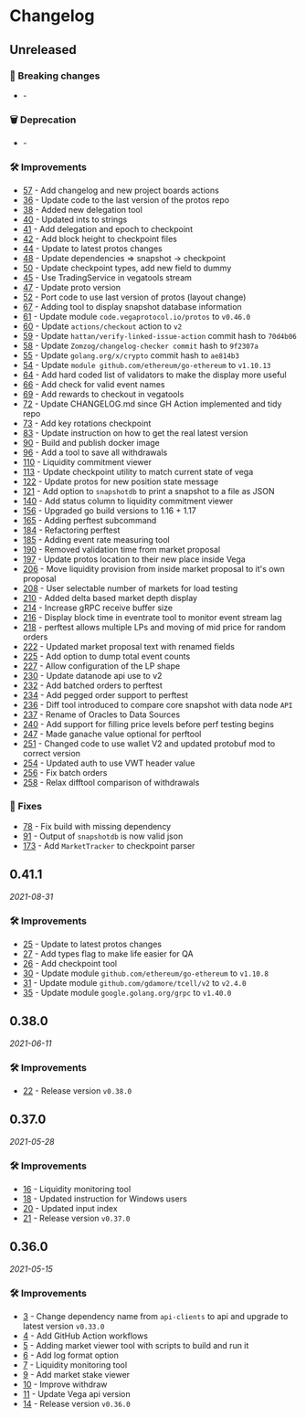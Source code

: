 # Changelog

## Unreleased

### 🚨 Breaking changes
- [](https://github.com/vegaprotocol/vegatools/pull/) -

### 🗑️ Deprecation
- [](https://github.com/vegaprotocol/vegatools/pull/) -

### 🛠 Improvements
- [57](https://github.com/vegaprotocol/vegatools/pull/57) - Add changelog and new project boards actions
- [36](https://github.com/vegaprotocol/vegatools/pull/36) - Update code to the last version of the protos repo
- [38](https://github.com/vegaprotocol/vegatools/pull/38) - Added new delegation tool
- [40](https://github.com/vegaprotocol/vegatools/pull/40) - Updated ints to strings
- [41](https://github.com/vegaprotocol/vegatools/pull/41) - Add delegation and epoch to checkpoint
- [42](https://github.com/vegaprotocol/vegatools/pull/42) - Add block height to checkpoint files
- [44](https://github.com/vegaprotocol/vegatools/pull/44) - Update to latest protos changes
- [48](https://github.com/vegaprotocol/vegatools/pull/48) - Update dependencies => snapshot -> checkpoint
- [50](https://github.com/vegaprotocol/vegatools/pull/50) - Update checkpoint types, add new field to dummy
- [45](https://github.com/vegaprotocol/vegatools/pull/45) - Use TradingService in vegatools stream
- [47](https://github.com/vegaprotocol/vegatools/pull/47) - Update proto version
- [52](https://github.com/vegaprotocol/vegatools/pull/52) - Port code to use last version of protos (layout change)
- [67](https://github.com/vegaprotocol/vegatools/pull/67) - Adding tool to display snapshot database information
- [61](https://github.com/vegaprotocol/vegatools/pull/61) - Update module `code.vegaprotocol.io/protos` to `v0.46.0`
- [60](https://github.com/vegaprotocol/vegatools/pull/60) - Update `actions/checkout` action to `v2`
- [59](https://github.com/vegaprotocol/vegatools/pull/59) - Update `hattan/verify-linked-issue-action` commit hash to `70d4b06`
- [58](https://github.com/vegaprotocol/vegatools/pull/58) - Update `Zomzog/changelog-checker commit` hash to `9f2307a`
- [55](https://github.com/vegaprotocol/vegatools/pull/55) - Update `golang.org/x/crypto` commit hash to `ae814b3`
- [54](https://github.com/vegaprotocol/vegatools/pull/54) - Update `module github.com/ethereum/go-ethereum` to `v1.10.13`
- [64](https://github.com/vegaprotocol/vegatools/pull/64) - Add hard coded list of validators to make the display more useful
- [66](https://github.com/vegaprotocol/vegatools/pull/66) - Add check for valid event names
- [69](https://github.com/vegaprotocol/vegatools/pull/69) - Add rewards to checkout in vegatools
- [72](https://github.com/vegaprotocol/vegatools/pull/72) - Update CHANGELOG.md since GH Action implemented and tidy repo
- [73](https://github.com/vegaprotocol/vegatools/pull/73) - Add key rotations checkpoint
- [83](https://github.com/vegaprotocol/vegatools/pull/83) - Update instruction on how to get the real latest version
- [90](https://github.com/vegaprotocol/vegatools/pull/90) - Build and publish docker image
- [96](https://github.com/vegaprotocol/vegatools/pull/96) - Add a tool to save all withdrawals
- [110](https://github.com/vegaprotocol/vegatools/pull/110) - Liquidity commitment viewer
- [113](https://github.com/vegaprotocol/vegatools/pull/113) - Update checkpoint utility to match current state of vega
- [122](https://github.com/vegaprotocol/vegatools/pull/122) - Update protos for new position state message
- [121](https://github.com/vegaprotocol/vegatools/pull/121) - Add option to `snapshotdb` to print a snapshot to a file as JSON
- [140](https://github.com/vegaprotocol/vegatools/issues/140) - Add status column to liquidity commitment viewer
- [156](https://github.com/vegaprotocol/vegatools/issues/156) - Upgraded go build versions to 1.16 + 1.17
- [165](https://github.com/vegaprotocol/vegatools/issues/165) - Adding perftest subcommand
- [184](https://github.com/vegaprotocol/vegatools/issues/184) - Refactoring perftest
- [185](https://github.com/vegaprotocol/vegatools/issues/185) - Adding event rate measuring tool
- [190](https://github.com/vegaprotocol/vegatools/issues/190) - Removed validation time from market proposal
- [197](https://github.com/vegaprotocol/vegatools/issues/197) - Update protos location to their new place inside Vega
- [206](https://github.com/vegaprotocol/vegatools/issues/206) - Move liquidity provision from inside market proposal to it's own proposal
- [208](https://github.com/vegaprotocol/vegatools/issues/208) - User selectable number of markets for load testing 
- [210](https://github.com/vegaprotocol/vegatools/issues/210) - Added delta based market depth display 
- [214](https://github.com/vegaprotocol/vegatools/issues/214) - Increase gRPC receive buffer size 
- [216](https://github.com/vegaprotocol/vegatools/issues/216) - Display block time in eventrate tool to monitor event stream lag 
- [218](https://github.com/vegaprotocol/vegatools/issues/218) - perftest allows multiple LPs and moving of mid price for random orders 
- [222](https://github.com/vegaprotocol/vegatools/issues/222) - Updated market proposal text with renamed fields
- [225](https://github.com/vegaprotocol/vegatools/issues/225) - Add option to dump total event counts
- [227](https://github.com/vegaprotocol/vegatools/issues/227) - Allow configuration of the LP shape
- [230](https://github.com/vegaprotocol/vegatools/issues/230) - Update datanode api use to v2
- [232](https://github.com/vegaprotocol/vegatools/issues/232) - Add batched orders to perftest
- [234](https://github.com/vegaprotocol/vegatools/issues/234) - Add pegged order support to perftest
- [236](https://github.com/vegaprotocol/vegatools/issues/236) - Diff tool introduced to compare core snapshot with data node `API` 
- [237](https://github.com/vegaprotocol/vegatools/issues/237) - Rename of Oracles to Data Sources
- [240](https://github.com/vegaprotocol/vegatools/issues/240) - Add support for filling price levels before perf testing begins
- [247](https://github.com/vegaprotocol/vegatools/issues/247) - Made ganache value optional for perftool
- [251](https://github.com/vegaprotocol/vegatools/issues/251) - Changed code to use wallet V2 and updated protobuf mod to correct version
- [254](https://github.com/vegaprotocol/vegatools/issues/254) - Updated auth to use VWT header value
- [256](https://github.com/vegaprotocol/vegatools/issues/256) - Fix batch orders 
- [258](https://github.com/vegaprotocol/vegatools/issues/258) - Relax difftool comparison of withdrawals

### 🐛 Fixes
- [78](https://github.com/vegaprotocol/vegatools/pull/78) - Fix build with missing dependency
- [91](https://github.com/vegaprotocol/vegatools/pull/91) - Output of `snapshotdb` is now valid json
- [173](https://github.com/vegaprotocol/vegatools/issues/173) - Add `MarketTracker` to checkpoint parser

## 0.41.1
*2021-08-31*

### 🛠 Improvements
- [25](https://github.com/vegaprotocol/vegatools/pull/25) - Update to latest protos changes
- [27](https://github.com/vegaprotocol/vegatools/pull/27) - Add types flag to make life easier for QA
- [26](https://github.com/vegaprotocol/vegatools/pull/26) - Add checkpoint tool
- [30](https://github.com/vegaprotocol/vegatools/pull/30) - Update module `github.com/ethereum/go-ethereum` to `v1.10.8`
- [31](https://github.com/vegaprotocol/vegatools/pull/31) - Update module `github.com/gdamore/tcell/v2` to `v2.4.0`
- [35](https://github.com/vegaprotocol/vegatools/pull/35) - Update module `google.golang.org/grpc` to `v1.40.0`


## 0.38.0
*2021-06-11*

### 🛠 Improvements
- [22](https://github.com/vegaprotocol/vegatools/pull/22) - Release  version `v0.38.0`


## 0.37.0
*2021-05-28*

### 🛠 Improvements
- [16](https://github.com/vegaprotocol/vegatools/pull/16) - Liquidity monitoring tool
- [18](https://github.com/vegaprotocol/vegatools/pull/18) - Updated instruction for Windows users
- [20](https://github.com/vegaprotocol/vegatools/pull/20) - Updated input index
- [21](https://github.com/vegaprotocol/vegatools/pull/21) - Release version `v0.37.0`

## 0.36.0
*2021-05-15*

### 🛠 Improvements
- [3](https://github.com/vegaprotocol/vegatools/pull/3) - Change dependency name from `api-clients` to api and upgrade to latest version `v0.33.0`
- [4](https://github.com/vegaprotocol/vegatools/pull/4) - Add GitHub Action workflows
- [5](https://github.com/vegaprotocol/vegatools/pull/5) - Adding market viewer tool with scripts to build and run it
- [6](https://github.com/vegaprotocol/vegatools/pull/6) - Add log format option
- [7](https://github.com/vegaprotocol/vegatools/pull/7) - Liquidity monitoring tool
- [9](https://github.com/vegaprotocol/vegatools/pull/9) - Add market stake viewer
- [10](https://github.com/vegaprotocol/vegatools/pull/10) - Improve withdraw
- [11](https://github.com/vegaprotocol/vegatools/pull/11) - Update Vega api version
- [14](https://github.com/vegaprotocol/vegatools/pull/14) - Release version `v0.36.0`
